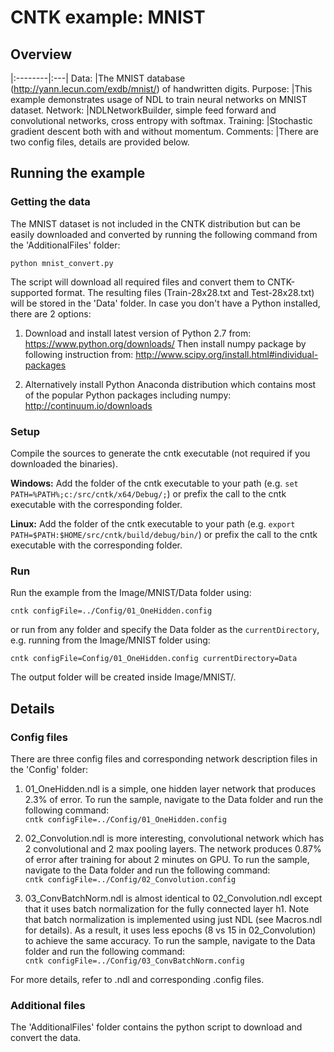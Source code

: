 # CNTK example: MNIST 

## Overview

|:--------|:---|
Data:     |The MNIST database (http://yann.lecun.com/exdb/mnist/) of handwritten digits.
Purpose:  |This example demonstrates usage of NDL to train neural networks on MNIST dataset.
Network:  |NDLNetworkBuilder, simple feed forward and convolutional networks, cross entropy with softmax.
Training: |Stochastic gradient descent both with and without momentum.
Comments: |There are two config files, details are provided below.

## Running the example

### Getting the data

The MNIST dataset is not included in the CNTK distribution but can be easily 
downloaded and converted by running the following command from the 'AdditionalFiles' folder:

`python mnist_convert.py`

The script will download all required files and convert them to CNTK-supported format. 
The resulting files (Train-28x28.txt and Test-28x28.txt) will be stored in the 'Data' folder. 
In case you don't have a Python installed, there are 2 options:

1. Download and install latest version of Python 2.7 from: https://www.python.org/downloads/ 
Then install numpy package by following instruction from: http://www.scipy.org/install.html#individual-packages

2. Alternatively install Python Anaconda distribution which contains most of the 
popular Python packages including numpy: http://continuum.io/downloads

### Setup

Compile the sources to generate the cntk executable (not required if you downloaded the binaries).

__Windows:__ Add the folder of the cntk executable to your path 
(e.g. `set PATH=%PATH%;c:/src/cntk/x64/Debug/;`) 
or prefix the call to the cntk executable with the corresponding folder. 

__Linux:__ Add the folder of the cntk executable to your path 
(e.g. `export PATH=$PATH:$HOME/src/cntk/build/debug/bin/`) 
or prefix the call to the cntk executable with the corresponding folder. 

### Run

Run the example from the Image/MNIST/Data folder using:

`cntk configFile=../Config/01_OneHidden.config`

or run from any folder and specify the Data folder as the `currentDirectory`, 
e.g. running from the Image/MNIST folder using:

`cntk configFile=Config/01_OneHidden.config currentDirectory=Data`

The output folder will be created inside Image/MNIST/.

## Details

### Config files

There are three config files and corresponding network description files in the 'Config' folder:

1. 01_OneHidden.ndl is a simple, one hidden layer network that produces 2.3% of error.
To run the sample, navigate to the Data folder and run the following command:  
`cntk configFile=../Config/01_OneHidden.config`

2. 02_Convolution.ndl is more interesting, convolutional network which has 2 convolutional and 2 max pooling layers. 
The network produces 0.87% of error after training for about 2 minutes on GPU.
To run the sample, navigate to the Data folder and run the following command:  
`cntk configFile=../Config/02_Convolution.config`

3. 03_ConvBatchNorm.ndl is almost identical to 02_Convolution.ndl 
except that it uses batch normalization for the fully connected layer h1.
Note that batch normalization is implemented using just NDL (see Macros.ndl for details).
As a result, it uses less epochs (8 vs 15 in 02_Convolution) to achieve the same accuracy.
To run the sample, navigate to the Data folder and run the following command:  
`cntk configFile=../Config/03_ConvBatchNorm.config`

For more details, refer to .ndl and corresponding .config files.

### Additional files

The 'AdditionalFiles' folder contains the python script to download and convert the data. 
